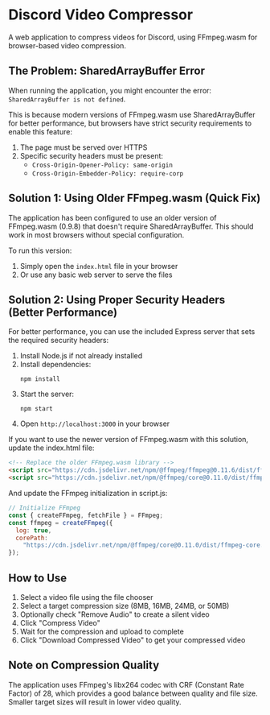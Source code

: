 # Discord Video Compressor

A web application to compress videos for Discord, using FFmpeg.wasm for browser-based video compression.

## The Problem: SharedArrayBuffer Error

When running the application, you might encounter the error: `SharedArrayBuffer is not defined`.

This is because modern versions of FFmpeg.wasm use SharedArrayBuffer for better performance, but browsers have strict security requirements to enable this feature:

1. The page must be served over HTTPS
2. Specific security headers must be present:
   - `Cross-Origin-Opener-Policy: same-origin`
   - `Cross-Origin-Embedder-Policy: require-corp`

## Solution 1: Using Older FFmpeg.wasm (Quick Fix)

The application has been configured to use an older version of FFmpeg.wasm (0.9.8) that doesn't require SharedArrayBuffer. This should work in most browsers without special configuration.

To run this version:

1. Simply open the `index.html` file in your browser
2. Or use any basic web server to serve the files

## Solution 2: Using Proper Security Headers (Better Performance)

For better performance, you can use the included Express server that sets the required security headers:

1. Install Node.js if not already installed
2. Install dependencies:
   ```
   npm install
   ```
3. Start the server:
   ```
   npm start
   ```
4. Open `http://localhost:3000` in your browser

If you want to use the newer version of FFmpeg.wasm with this solution, update the index.html file:

```html
<!-- Replace the older FFmpeg.wasm library -->
<script src="https://cdn.jsdelivr.net/npm/@ffmpeg/ffmpeg@0.11.6/dist/ffmpeg.min.js"></script>
<script src="https://cdn.jsdelivr.net/npm/@ffmpeg/core@0.11.0/dist/ffmpeg-core.js"></script>
```

And update the FFmpeg initialization in script.js:

```javascript
// Initialize FFmpeg
const { createFFmpeg, fetchFile } = FFmpeg;
const ffmpeg = createFFmpeg({
  log: true,
  corePath:
    "https://cdn.jsdelivr.net/npm/@ffmpeg/core@0.11.0/dist/ffmpeg-core.js",
});
```

## How to Use

1. Select a video file using the file chooser
2. Select a target compression size (8MB, 16MB, 24MB, or 50MB)
3. Optionally check "Remove Audio" to create a silent video
4. Click "Compress Video"
5. Wait for the compression and upload to complete
6. Click "Download Compressed Video" to get your compressed video

## Note on Compression Quality

The application uses FFmpeg's libx264 codec with CRF (Constant Rate Factor) of 28, which provides a good balance between quality and file size. Smaller target sizes will result in lower video quality.
